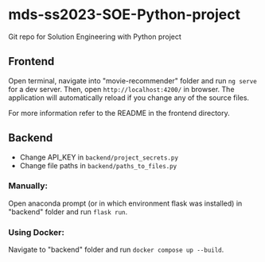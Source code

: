 # mds-ss2023-SOE-Python-project
Git repo for Solution Engineering with Python project

## Frontend
Open terminal, navigate into "movie-recommender" folder and run `ng serve` for a dev server. 
Then, open `http://localhost:4200/` in browser. The application will automatically reload if you change any of the source files.

For more information refer to the README in the frontend directory. 

## Backend
* Change API_KEY in `backend/project_secrets.py`
* Change file paths in `backend/paths_to_files.py`

### Manually:
Open anaconda prompt (or in which environment flask was installed) in "backend" folder and run `flask run`.

### Using Docker:
Navigate to "backend" folder and run `docker compose up --build`.
